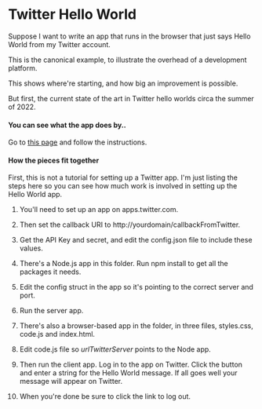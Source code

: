 # Twitter Hello World

Suppose I want to write an app that runs in the browser that just says Hello World from my Twitter account. 

This is the canonical example, to illustrate the overhead of a development platform. 

This shows where're starting, and how big an improvement is possible.

But first, the current state of the art in Twitter hello worlds circa the summer of 2022.

#### You can see what the app does by..

Go to <a href="https://scripting.com/code/twitterhelloworld/index.html">this page</a> and follow the instructions.

#### How the pieces fit together

First, this is not a tutorial for setting up a Twitter app. I'm just listing the steps here so you can see how much work is involved in setting up the Hello World app. 

1. You'll need to set up an app on apps.twitter.com. 

1. Then set the callback URI to http://yourdomain/callbackFromTwitter.

1. Get the API Key and secret, and edit the config.json file to include these values. 

2. There's a Node.js app in this folder. Run npm install to get all the packages it needs. 

3. Edit the config struct in the app so it's pointing to the correct server and port. 

3. Run the server app.

4. There's also a browser-based app in the folder, in three files, styles.css, code.js and index.html. 

5. Edit code.js file so <i>urlTwitterServer</i> points to the Node app. 

6. Then run the client app. Log in to the app on Twitter. Click the button and enter a string for the Hello World message. If all goes well your message will appear on Twitter. 

7. When you're done be sure to click the link to log out.

